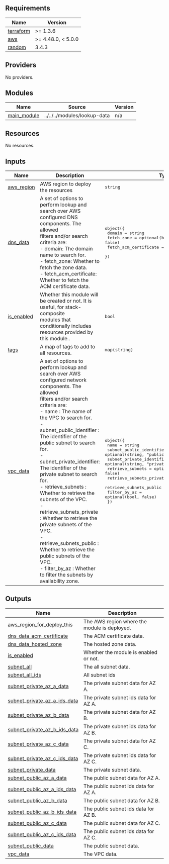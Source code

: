 <!-- BEGIN_TF_DOCS -->
## Requirements

| Name | Version |
|------|---------|
| <a name="requirement_terraform"></a> [terraform](#requirement\_terraform) | >= 1.3.6 |
| <a name="requirement_aws"></a> [aws](#requirement\_aws) | >= 4.48.0, < 5.0.0 |
| <a name="requirement_random"></a> [random](#requirement\_random) | 3.4.3 |

## Providers

No providers.

## Modules

| Name | Source | Version |
|------|--------|---------|
| <a name="module_main_module"></a> [main\_module](#module\_main\_module) | ../../../modules/lookup-data | n/a |

## Resources

No resources.

## Inputs

| Name | Description | Type | Default | Required |
|------|-------------|------|---------|:--------:|
| <a name="input_aws_region"></a> [aws\_region](#input\_aws\_region) | AWS region to deploy the resources | `string` | n/a | yes |
| <a name="input_dns_data"></a> [dns\_data](#input\_dns\_data) | A set of options to perform lookup and search over AWS configured DNS components. The allowed<br>filters and/or search criteria are:<br>  - domain: The domain name to search for.<br>  - fetch\_zone: Whether to fetch the zone data.<br>  - fetch\_acm\_certificate: Whether to fetch the ACM certificate data. | <pre>object({<br>    domain                = string<br>    fetch_zone            = optional(bool, false)<br>    fetch_acm_certificate = optional(bool, false)<br>  })</pre> | `null` | no |
| <a name="input_is_enabled"></a> [is\_enabled](#input\_is\_enabled) | Whether this module will be created or not. It is useful, for stack-composite<br>modules that conditionally includes resources provided by this module.. | `bool` | n/a | yes |
| <a name="input_tags"></a> [tags](#input\_tags) | A map of tags to add to all resources. | `map(string)` | `{}` | no |
| <a name="input_vpc_data"></a> [vpc\_data](#input\_vpc\_data) | A set of options to perform lookup and search over AWS configured network components. The allowed<br>filters and/or search criteria are:<br>  - name                     : The name of the VPC to search for.<br>  - subnet\_public\_identifier : The identifier of the public subnet to search for.<br>  - subnet\_private\_identifier: The identifier of the private subnet to search for.<br>  - retrieve\_subnets         : Whether to retrieve the subnets of the VPC.<br>  - retrieve\_subnets\_private : Whether to retrieve the private subnets of the VPC.<br>  - retrieve\_subnets\_public  : Whether to retrieve the public subnets of the VPC.<br>  - filter\_by\_az             : Whether to filter the subnets by availability zone. | <pre>object({<br>    name                      = string<br>    subnet_public_identifier  = optional(string, "public")<br>    subnet_private_identifier = optional(string, "private")<br>    retrieve_subnets          = optional(bool, false)<br>    retrieve_subnets_private  = optional(bool, false)<br>    retrieve_subnets_public   = optional(bool, false)<br>    filter_by_az              = optional(bool, false)<br>  })</pre> | `null` | no |

## Outputs

| Name | Description |
|------|-------------|
| <a name="output_aws_region_for_deploy_this"></a> [aws\_region\_for\_deploy\_this](#output\_aws\_region\_for\_deploy\_this) | The AWS region where the module is deployed. |
| <a name="output_dns_data_acm_certificate"></a> [dns\_data\_acm\_certificate](#output\_dns\_data\_acm\_certificate) | The ACM certificate data. |
| <a name="output_dns_data_hosted_zone"></a> [dns\_data\_hosted\_zone](#output\_dns\_data\_hosted\_zone) | The hosted zone data. |
| <a name="output_is_enabled"></a> [is\_enabled](#output\_is\_enabled) | Whether the module is enabled or not. |
| <a name="output_subnet_all"></a> [subnet\_all](#output\_subnet\_all) | The all subnet data. |
| <a name="output_subnet_all_ids"></a> [subnet\_all\_ids](#output\_subnet\_all\_ids) | All subnet ids |
| <a name="output_subnet_private_az_a_data"></a> [subnet\_private\_az\_a\_data](#output\_subnet\_private\_az\_a\_data) | The private subnet data for AZ A. |
| <a name="output_subnet_private_az_a_ids_data"></a> [subnet\_private\_az\_a\_ids\_data](#output\_subnet\_private\_az\_a\_ids\_data) | The private subnet ids data for AZ A. |
| <a name="output_subnet_private_az_b_data"></a> [subnet\_private\_az\_b\_data](#output\_subnet\_private\_az\_b\_data) | The private subnet data for AZ B. |
| <a name="output_subnet_private_az_b_ids_data"></a> [subnet\_private\_az\_b\_ids\_data](#output\_subnet\_private\_az\_b\_ids\_data) | The private subnet ids data for AZ B. |
| <a name="output_subnet_private_az_c_data"></a> [subnet\_private\_az\_c\_data](#output\_subnet\_private\_az\_c\_data) | The private subnet data for AZ C. |
| <a name="output_subnet_private_az_c_ids_data"></a> [subnet\_private\_az\_c\_ids\_data](#output\_subnet\_private\_az\_c\_ids\_data) | The private subnet ids data for AZ C. |
| <a name="output_subnet_private_data"></a> [subnet\_private\_data](#output\_subnet\_private\_data) | The private subnet data. |
| <a name="output_subnet_public_az_a_data"></a> [subnet\_public\_az\_a\_data](#output\_subnet\_public\_az\_a\_data) | The public subnet data for AZ A. |
| <a name="output_subnet_public_az_a_ids_data"></a> [subnet\_public\_az\_a\_ids\_data](#output\_subnet\_public\_az\_a\_ids\_data) | The public subnet ids data for AZ A. |
| <a name="output_subnet_public_az_b_data"></a> [subnet\_public\_az\_b\_data](#output\_subnet\_public\_az\_b\_data) | The public subnet data for AZ B. |
| <a name="output_subnet_public_az_b_ids_data"></a> [subnet\_public\_az\_b\_ids\_data](#output\_subnet\_public\_az\_b\_ids\_data) | The public subnet ids data for AZ B. |
| <a name="output_subnet_public_az_c_data"></a> [subnet\_public\_az\_c\_data](#output\_subnet\_public\_az\_c\_data) | The public subnet data for AZ C. |
| <a name="output_subnet_public_az_c_ids_data"></a> [subnet\_public\_az\_c\_ids\_data](#output\_subnet\_public\_az\_c\_ids\_data) | The public subnet ids data for AZ C. |
| <a name="output_subnet_public_data"></a> [subnet\_public\_data](#output\_subnet\_public\_data) | The public subnet data. |
| <a name="output_vpc_data"></a> [vpc\_data](#output\_vpc\_data) | The VPC data. |
<!-- END_TF_DOCS -->
